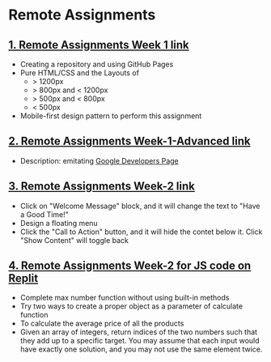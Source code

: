 # Remote Assignments

## [1. Remote Assignments Week 1 link](https://akirap3.github.io/remote-assignments/week-1/index.html)

- Creating a repository and using GitHub Pages
- Pure HTML/CSS and the Layouts of
  - &gt; 1200px
  - &gt; 800px and &lt; 1200px
  - &gt; 500px and &lt; 800px
  - &lt; 500px
- Mobile-first design pattern to perform this assignment

## [2. Remote Assignments Week-1-Advanced link](https://akirap3.github.io/remote-assignments/week-1-advanced/index.html)

- Description: emitating [Google Developers Page](https://developers.google.com/)

## [3. Remote Assignments Week-2 link](https://akirap3.github.io/remote-assignments/week-2/index.html)

- Click on "Welcome Message" block, and it will change the text to "Have a Good Time!"
- Design a floating menu
- Click the "Call to Action" button, and it will hide the contet below it. Click "Show Content" will toggle back

## [4. Remote Assignments Week-2 for JS code on Replit](https://replit.com/join/ueddfjooir-peterfan)

- Complete max number function without using built-in methods
- Try two ways to create a proper object as a parameter of calculate function
- To calculate the average price of all the products
- Given an array of integers,
  return indices of the two numbers such that they add up to a specific target.
  You may assume that each input would have exactly one solution,
  and you may not use the same element twice.
